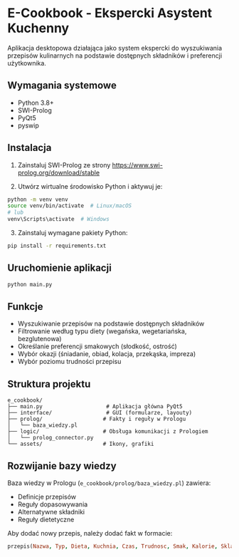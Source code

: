 # E-Cookbook - Ekspercki Asystent Kuchenny

Aplikacja desktopowa działająca jako system ekspercki do wyszukiwania przepisów kulinarnych na podstawie dostępnych składników i preferencji użytkownika.

## Wymagania systemowe

- Python 3.8+
- SWI-Prolog
- PyQt5
- pyswip

## Instalacja

1. Zainstaluj SWI-Prolog ze strony https://www.swi-prolog.org/download/stable

2. Utwórz wirtualne środowisko Python i aktywuj je:
```bash
python -m venv venv
source venv/bin/activate  # Linux/macOS
# lub
venv\Scripts\activate  # Windows
```

3. Zainstaluj wymagane pakiety Python:
```bash
pip install -r requirements.txt
```

## Uruchomienie aplikacji

```bash
python main.py
```

## Funkcje

- Wyszukiwanie przepisów na podstawie dostępnych składników
- Filtrowanie według typu diety (wegańska, wegetariańska, bezglutenowa)
- Określanie preferencji smakowych (słodkość, ostrość)
- Wybór okazji (śniadanie, obiad, kolacja, przekąska, impreza)
- Wybór poziomu trudności przepisu

## Struktura projektu

```
e_cookbook/
├── main.py                    # Aplikacja główna PyQt5
├── interface/                 # GUI (formularze, layouty)
├── prolog/                   # Fakty i reguły w Prologu
│   └── baza_wiedzy.pl
├── logic/                    # Obsługa komunikacji z Prologiem
│   └── prolog_connector.py
└── assets/                   # Ikony, grafiki
```

## Rozwijanie bazy wiedzy

Baza wiedzy w Prologu (`e_cookbook/prolog/baza_wiedzy.pl`) zawiera:
- Definicje przepisów
- Reguły dopasowywania
- Alternatywne składniki
- Reguły dietetyczne

Aby dodać nowy przepis, należy dodać fakt w formacie:
```prolog
przepis(Nazwa, Typ, Dieta, Kuchnia, Czas, Trudnosc, Smak, Kalorie, Skladniki).
```
